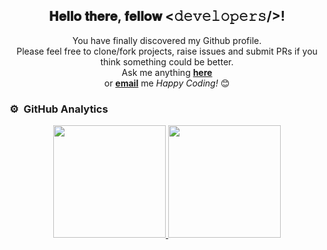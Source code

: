 <div align="center">
  <h2> 𝐇𝐞𝐥𝐥𝐨 𝐭𝐡𝐞𝐫𝐞, 𝐟𝐞𝐥𝐥𝐨𝐰 <𝚍𝚎𝚟𝚎𝚕𝚘𝚙𝚎𝚛𝚜/>! </h2>
</div>

<div align="center">
  You have finally discovered my Github profile. <br>
  Please feel free to clone/fork projects, raise issues and submit PRs if you think something could be better. <br>
  Ask me anything <a href="https://github.com/DhruviSherathiya/DhruviSherathiya/issues/new"><b>here</b></a><br>
  or <a href="mailto:dhruvisherathiya921@gmail.com"><b>email</b></a> me
  <i>Happy Coding!</i> 😊
</div>

### ⚙️ &nbsp;GitHub Analytics
<p align="center">
<a href="https://github.com/DhruviSherathiya">
 

  <img height="180em" src="https://github-readme-stats.vercel.app/api?username=DhruviSherathiya&show_icons=true&theme=buefy"/>
  <img height="180em" src="https://github-readme-stats.vercel.app/api/top-langs/?username=DhruviSherathiya&layout=compact"/>
</a>
</p>

